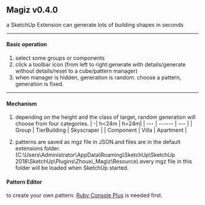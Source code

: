 ## Magiz v0.4.0
a SketchUp Extension can generate lots of building shapes in seconds
***
#### Basic operation
1. select some groups or components   
2. click a toolbar icon (from left to right:generate with details/generate without details/reset to a cube/pattern manager)   
3. when manager is hidden, generation is random. choose a pattern, generation is fixed.   
***
#### Mechanism
1. depending on the height and the class of target, random generation will choose from four categories.
    | -| h<24m | h>24m|
    | --- | ------ | --- |
    | Group | TierBuilding | Skyscraper |
    | Component | Villa | Apartment |

2. patterns are saved as mgz file in JSON.and files are in the default extensions folder. (C:\Users\Administrator\AppData\Roaming\SketchUp\SketchUp 2018\SketchUp\Plugins\Zhouxi_Magiz\Resource).every mgz file in this folder will be loaded when SketchUp started.
#### Pattern Editor
to create your own pattern. [Ruby Console Plus](https://github.com/Aerilius/sketchup-console-plus) is needed first.
